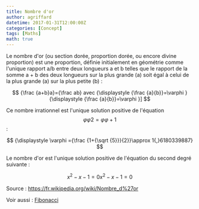 ```yaml
---
title: Nombre d'or
author: agriffard
datetime: 2017-01-31T12:00:00Z
categories: [Concept]
tags: [Maths]
math: true
---
```


Le nombre d'or (ou section dorée, proportion dorée, ou encore divine proportion) est une proportion, définie initialement en géométrie comme l'unique rapport a/b entre deux longueurs a et b telles que le rapport de la somme a + b des deux longueurs sur la plus grande (a) soit égal à celui de la plus grande (a) sur la plus petite (b) :

$$ {\frac  {a+b}a}={\frac  ab} avec {\displaystyle {\frac {a}{b}}=\varphi }{\displaystyle {\frac {a}{b}}=\varphi }] $$

Ce nombre irrationnel est l'unique solution positive de l'équation $$ {\displaystyle \varphi }\varphi 2 = {\displaystyle \varphi }\varphi + 1 $$ :

$$ {\displaystyle \varphi ={\frac {1+{\sqrt {5}}}{2}}\approx 1{,}6180339887} $$

Le nombre d'or est l'unique solution positive de l'équation du second degré suivante :

$$ {\displaystyle x^{2}-x-1=0}{\displaystyle x^{2}-x-1=0} $$

Source : <https://fr.wikipedia.org/wiki/Nombre_d%27or>

Voir aussi : [Fibonacci](/posts/fibonacci-sequence)
